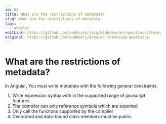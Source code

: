 ```yaml
---
id: 82
title: What are the restrictions of metadata?
slug: what-are-the-restrictions-of-metadata
tags:
  - angular
editLink: https://github.com/sakhnyuk/jsiq/blob/master/questions/theory/angular/82.md
original: https://github.com/sudheerj/angular-interview-questions
---
```


# What are the restrictions of metadata?

In Angular, You must write metadata with the following general constraints,

1. Write expression syntax with in the supported range of javascript features
2. The compiler can only reference symbols which are exported
3. Only call the functions supported by the compiler
4. Decorated and data-bound class members must be public.